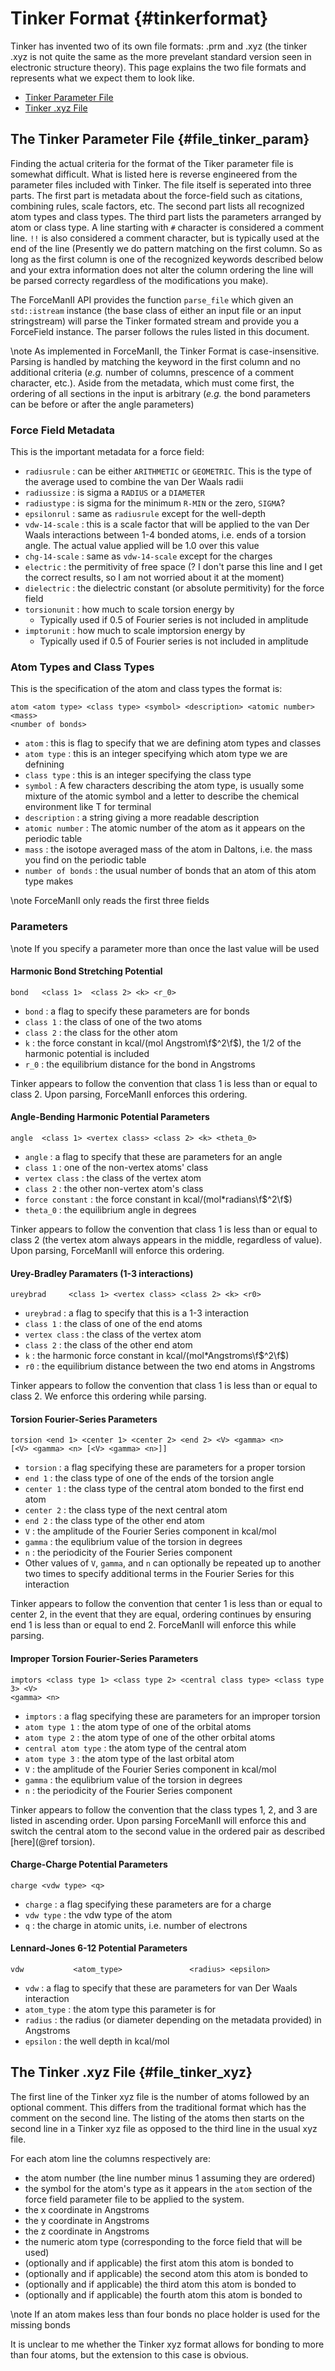 Tinker Format                                                    {#tinkerformat}
=============

Tinker has invented two of its own file formats: .prm and .xyz (the tinker .xyz
is not quite the same as the more prevelant standard version seen in
electronic structure theory).  This page explains the two file formats and
represents what we expect them to look like.

- [Tinker Parameter File](#file_tinker_param)
- [Tinker .xyz File](#file_tinker_xyz)


## The Tinker Parameter File {#file_tinker_param}

Finding the actual criteria for the format of the Tiker parameter file is
somewhat difficult.  What is listed here is reverse engineered from the
parameter files included with Tinker.  The file itself is seperated into three
parts.  The first part is metadata about the force-field such as citations,
combining rules, scale factors, etc.  The second part lists all recognized atom
types and class types.  The third part lists the parameters arranged by atom or
class type. A line starting with `#` character is considered a comment line.
`!!` is also considered a comment character, but is typically used at the end of
the line (Presently we do pattern matching on the first column. So as long as
the first column is one of the recognized keywords described below and your
extra information does not alter the column ordering the line will
be parsed correcty regardless of the modifications you make).

The ForceManII API provides the function `parse_file` which given an
`std::istream` instance (the base class of either an input file or an input
stringstream) will parse the Tinker formated stream and provide you a
ForceField instance.  The parser follows the rules listed in this document.

\note As implemented in ForceManII, the Tinker Format is case-insensitive.
Parsing is handled by matching the keyword in the first column  and no
additional criteria (*e.g.* number of columns, prescence of a comment character,
etc.).  Aside from the metadata, which must come first, the ordering of all
sections in the input is arbitrary (*e.g.* the bond
parameters can be before or after the angle parameters)

### Force Field Metadata

This is the important metadata for a force field:

- `radiusrule` : can be either `ARITHMETIC` or `GEOMETRIC`.  This is the type of
   the average used to combine the van Der Waals radii
- `radiussize` : is sigma a `RADIUS` or a `DIAMETER`
- `radiustype` : is sigma for the minimum `R-MIN` or the zero, `SIGMA`?
- `epsilonrul` : same as `radiusrule` except for the well-depth
- `vdw-14-scale` : this is a scale factor that will be applied to the van Der 
   Waals interactions between 1-4 bonded atoms, i.e. ends of a torsion angle.
   The actual value applied will be 1.0 over this value
- `chg-14-scale` : same as `vdw-14-scale` except for the charges
- `electric` : the permitivity of free space (? I don't parse this line and I
               get the correct results, so I am not worried about it at the
               moment)
- `dielectric` : the dielectric constant (or absolute permitivity) for the force
               field
- `torsionunit` : how much to scale torsion energy by
  - Typically used if 0.5 of Fourier series is not included in amplitude
- `imptorunit` : how much to scale imptorsion energy by
  - Typically used if 0.5 of Fourier series is not included in amplitude

### Atom Types and Class Types

This is the specification of the atom and class types the format is:

```
atom <atom type> <class type> <symbol> <description> <atomic number> <mass>
<number of bonds>
```

- `atom` : this is flag to specify that we are defining atom types and classes
- `atom type` : this is an integer specifying which atom type we are defnining
- `class type` : this is an integer specifying the class type
- `symbol` : A few characters describing the atom type, is usually some mixture
   of the atomic symbol and a letter to describe the chemical environment like T
   for terminal
- `description` : a string giving a more readable description
- `atomic number` : The atomic number of the atom as it appears on the periodic
  table
- `mass` : the isotope averaged mass of the atom in Daltons, i.e. the mass you 
  find on the periodic table
- `number of bonds` : the usual number of bonds that an atom of this atom type
  makes

\note ForceManII only reads the first three fields

### Parameters

\note If you specify a parameter more than once the last value will be used

#### Harmonic Bond Stretching Potential

```
bond   <class 1>  <class 2> <k> <r_0>
```

- `bond` : a flag to specify these parameters are for bonds
- `class 1` : the class of one of the two atoms
- `class 2` : the class for the other atom
- `k` : the force constant in kcal/(mol Angstrom\f$^2\f$), the 1/2
   of the harmonic potential is included
- `r_0` : the equilibrium distance for the bond in Angstroms

Tinker appears to follow the convention that class 1 is less than or equal
to class 2.  Upon parsing, ForceManII enforces this ordering.

#### Angle-Bending Harmonic Potential Parameters

```
angle  <class 1> <vertex class> <class 2> <k> <theta_0>
```

- `angle` : a flag to specify that these are parameters for an angle
- `class 1` : one of the non-vertex atoms' class
- `vertex class` : the class of the vertex atom
- `class 2` : the other non-vertex atom's class
- `force constant` : the force constant in kcal/(mol*radians\f$^2\f$)
- `theta_0` : the equilibrium angle in degrees

Tinker appears to follow the convention that class 1 is less than or equal
to class 2 (the vertex atom always appears in the middle, regardless of
value).  Upon parsing, ForceManII will enforce this ordering.

#### Urey-Bradley Paramaters (1-3 interactions)

```
ureybrad     <class 1> <vertex class> <class 2> <k> <r0>
```

- `ureybrad` : a flag to specify that this is a 1-3 interaction
- `class 1` : the class of one of the end atoms
- `vertex class` : the class of the vertex atom
- `class 2` : the class of the other end atom
- `k` : the harmonic force constant in kcal/(mol*Angstroms\f$^2\f$)
- `r0` : the equilibrium distance between the two end atoms in Angstroms

Tinker appears to follow the convention that class 1 is less than or equal to
class 2.  We enforce this ordering while parsing.

#### Torsion Fourier-Series Parameters
```
torsion <end 1> <center 1> <center 2> <end 2> <V> <gamma> <n>
[<V> <gamma> <n> [<V> <gamma> <n>]]
```

- `torsion` : a flag specifying these are parameters for a proper torsion
- `end 1` : the class type of one of the ends of the torsion angle
- `center 1` : the class type of the central atom bonded to the first end atom
- `center 2` : the class type of the next central atom
- `end 2` : the class type of the other end atom
- `V` : the amplitude of the Fourier Series component in kcal/mol
- `gamma` : the equlibrium value of the torsion in degrees
- `n` : the periodicity of the Fourier Series component
- Other values of `V`, `gamma`, and `n` can optionally be repeated up to another
  two times to specify additional terms in the Fourier Series for this 
  interaction

Tinker appears to follow the convention that center 1 is less than or equal to
center 2, in the event that they are equal, ordering continues by ensuring end 1
is less than or equal to end 2.  ForceManII will enforce this while parsing.

#### Improper Torsion Fourier-Series Parameters
```
imptors <class type 1> <class type 2> <central class type> <class type 3> <V>
<gamma> <n>
```

- `imptors` : a flag specifying these are parameters for an improper torsion
- `atom type 1` : the atom type of one of the orbital atoms
- `atom type 2` : the atom type of one of the other orbital atoms
- `central atom type` : the atom type of the central atom
- `atom type 3` : the atom type of the last orbital atom
- `V` : the amplitude of the Fourier Series component in kcal/mol
- `gamma` : the equlibrium value of the torsion in degrees
- `n` : the periodicity of the Fourier Series component

Tinker appears to follow the convention that the class types 1, 2, and 3 are
listed in ascending order.  Upon parsing ForceManII will enforce this and switch
the central atom to the second value in the ordered pair as described
[here](@ref torsion).

#### Charge-Charge Potential Parameters

```
charge <vdw type> <q>
```

- `charge` : a flag specifying these parameters are for a charge
- `vdw type` : the vdw type of the atom
- `q` : the charge in atomic units, i.e. number of electrons


#### Lennard-Jones 6-12 Potential Parameters

```
vdw           <atom_type>               <radius> <epsilon>
```

- `vdw` : a flag to specify that these are parameters for van Der Waals 
  interaction
- `atom_type` : the atom type this parameter is for
- `radius` : the radius (or diameter depending on the metadata provided) in
  Angstroms
- `epsilon` : the well depth in kcal/mol

## The Tinker .xyz File {#file_tinker_xyz}

The first line of the Tinker xyz file is the number of atoms followed by an
optional comment.  This differs from the traditional format which has the
comment on the second line.  The listing of the atoms then starts on the second
line in a Tinker xyz file as opposed to the third line in the usual xyz file.

For each atom line the columns respectively are:
- the atom number (the line number minus 1 assuming they are ordered)
- the symbol for the atom's type as it appears in the `atom` section of the
  force field parameter file to be applied to the system.
- the x coordinate in Angstroms
- the y coordinate in Angstroms
- the z coordinate in Angstroms
- the numeric atom type (corresponding to the force field that will be used)
- (optionally and if applicable) the first atom this atom is bonded to
- (optionally and if applicable) the second atom this atom is bonded to
- (optionally and if applicable) the third atom this atom is bonded to
- (optionally and if applicable) the fourth atom this atom is bonded to

\note If an atom makes less than four bonds no place holder is used for the
missing bonds

It is unclear to me whether the Tinker xyz format allows for bonding to more
than four atoms, but the extension to this case is obvious.


